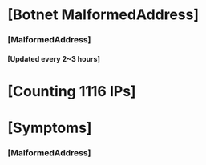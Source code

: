 # [Botnet MalformedAddress]
### [MalformedAddress]
#### [Updated every 2~3 hours]

# [Counting 1116 IPs]

# [Symptoms] 
###   [MalformedAddress]
